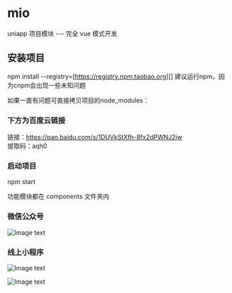 # mio
uniapp 项目模块 --- 完全 vue 模式开发

## 安装项目
npm install --registry=[https://registry.npm.taobao.org][]
建议运行npm，因为cnpm会出现一些未知问题

如果一直有问题可直接拷贝项目的node_modules：

### 下方为百度云链接
链接：https://pan.baidu.com/s/1DUVkStXfh-8fx2dPWNJ2jw <br>
提取码：aqh0

### 启动项目
npm start

功能模块都在 components 文件夹内


### 微信公众号
![Image text](https://sm.ms/image/O9gqu4Wa52Vnbhv)
### 线上小程序
![Image text](https://sm.ms/image/zrBxEGDC53FIdq7)

![Image text](https://sm.ms/image/roHvfqT4tpPM7w5)

